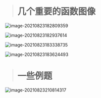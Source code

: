 > #  几个重要的函数图像



![image-20210823182809359](C:\Users\69181\AppData\Roaming\Typora\typora-user-images\image-20210823182809359.png)

![image-20210823182937614](C:\Users\69181\AppData\Roaming\Typora\typora-user-images\image-20210823182937614.png)

![image-20210823183338735](C:\Users\69181\AppData\Roaming\Typora\typora-user-images\image-20210823183338735.png)

![image-20210823183624493](C:\Users\69181\AppData\Roaming\Typora\typora-user-images\image-20210823183624493.png)

> # 一些例题

![image-20210823210814317](C:\Users\69181\AppData\Roaming\Typora\typora-user-images\image-20210823210814317.png)

